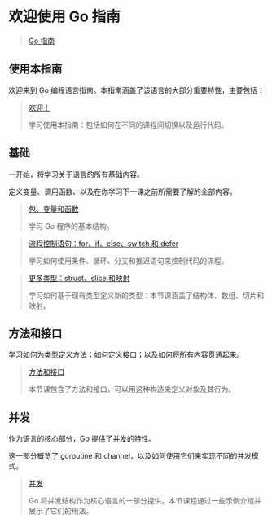 

欢迎使用 Go 指南
======
> [Go 指南](https://tour.go-zh.org/list)


## 使用本指南
欢迎来到 Go 编程语言指南。本指南涵盖了该语言的大部分重要特性，主要包括：

> [欢迎！](https://tour.go-zh.org/welcome)
>
> 学习使用本指南：包括如何在不同的课程间切换以及运行代码。


## 基础
一开始，将学习关于语言的所有基础内容。

定义变量、调用函数、以及在你学习下一课之前所需要了解的全部内容。

> [包、变量和函数](https://tour.go-zh.org/basics)
>
> 学习 Go 程序的基本结构。

> [流程控制语句：for、if、else、switch 和 defer](https://tour.go-zh.org/flowcontrol)
>
> 学习如何使用条件、循环、分支和推迟语句来控制代码的流程。

> [更多类型：struct、slice 和映射](https://tour.go-zh.org/moretypes)
>
> 学习如何基于现有类型定义新的类型：本节课涵盖了结构体、数组、切片和映射。


## 方法和接口
学习如何为类型定义方法；如何定义接口；以及如何将所有内容贯通起来。

> [方法和接口](https://tour.go-zh.org/methods)
>
> 本节课包含了方法和接口，可以用这种构造来定义对象及其行为。


## 并发
作为语言的核心部分，Go 提供了并发的特性。

这一部分概览了 goroutine 和 channel，以及如何使用它们来实现不同的并发模式。

> [并发](https://tour.go-zh.org/concurrency)
>
> Go 将并发结构作为核心语言的一部分提供。本节课程通过一些示例介绍并展示了它们的用法。

